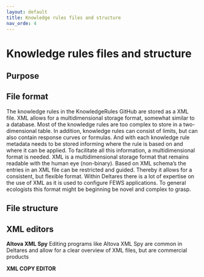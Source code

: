 ```yaml
---
layout: default
title: Knowledge rules files and structure
nav_orde: 4
---
```


# Knowledge rules files and structure

## Purpose



## File format

The knowledge rules in the KnowledgeRules GitHub are stored as a XML file. XML allows for a multidimensional storage format, somewhat similar to a database. Most of the knowledge rules are too complex to store in a two-dimensional table. In addition, knowledge rules can consist of limits, but can also contain response curves or formulas. And with each knowledge rule metadata needs to be stored informing where the rule is based on and where it can be applied. To facilitate all this information, a multidimensional format is needed.
XML is a multidimensional storage format that remains readable with the human eye (non-binary). Based on XML schema’s the entries in an XML file can be restricted and guided. Thereby it allows for a consistent, but flexible format. 
Within Deltares there is a lot of expertise on the use of XML as it is used to configure FEWS applications. To general ecologists this format might be beginning be novel and complex to grasp.  

## File structure

## XML editors
**Altova XML Spy**
Editing programs like Altova XML Spy are common in Deltares and allow for a clear overview of XML files, but are commercial products

**XML COPY EDITOR**
